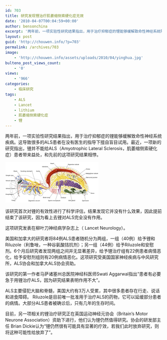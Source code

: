 ```yaml
---
id: 703
title: 研究发现锂治疗肌萎缩侧索硬化症无效
date: '2010-04-07T00:04:59+00:00'
author: bensonchina
excerpt: '两年前，一项实验性研究结果指出，用于治疗抑郁症的锂能够缓解致命性神经系统障碍。这导致很多的ALS患者在没有医生的指导下擅自盲目试用。最近，一项新的研究指出，锂并不能给ALS（Amyotrophic Lateral Sclerosis，肌萎缩侧索硬化症）患者带来益处，和先前的这项研究结果相悖。该研究首次对锂的有效性进行了科学评估，结果发现它并没有什么效果，因此提前结束了该研究，因为看上去锂对ALS完全没有作用。'
layout: post
guid: 'http://chouwen.info/?p=703'
permalink: /archives/703
image:
    - 'http://chouwen.info/assets/uploads/2010/04/yinghua.jpg'
bulteno_post_views_count:
    - '0'
views:
    - '966'
categories:
    - 临床研究
tags:
    - ALS
    - Lancet
    - lithium
    - 肌萎缩侧索硬化症
    - 锂
---
```


两年前，一项实验性研究结果指出，用于治疗抑郁症的锂能够缓解致命性神经系统疾病。这导致很多的ALS患者在没有医生的指导下擅自盲目试用。最近，一项新的研究指出，锂并不能给ALS（Amyotrophic Lateral Sclerosis，肌萎缩侧索硬化症）患者带来益处，和先前的这项研究结果相悖。

![](/assets/uploads/2010/04/1280px-Spider_internal_anatomy-en.svg_-300x131.png)

该研究首次对锂的有效性进行了科学评估，结果发现它并没有什么效果，因此提前结束了该研究，因为看上去锂对ALS完全没有作用。

这项研究发表在柳叶刀神经病学杂志上（ Lancet Neurology）。

美国和加拿大的研究者将84例ALS患者随机分为两组，一组（40例）给予锂和Riluzole（利鲁唑，一种谷氨酸拮抗剂）；另一组（44例）给予Riluzole和安慰剂。6个月后研究者发现两组之间并无显著差异，给予锂治疗组有22例患者病情恶化，给予安慰剂组则有20例病情恶化。这项研究受美国国家神经疾病与中风研究所，ALS协会和加拿大ALS协会资助。

该研究的第一作者马萨诸塞州总医院神经科医师Swati Aggarwal指出“患者有必要急于用锂治疗ALS，因为研究结果表明作用不大”。

ALS主要侵犯大脑和脊髓，美国大约有3万人受累，其中很多患者存在行走、说话和进食障碍。 Riluzole是目前唯一批准用于治疗ALS的药物，它可以延缓部分患者的病情。大部分ALS患者被确诊后，只有几年的生存时间。

目前，另一项相关的锂治疗研究正在英国运动神经元协会（Britain’s Motor Neurone Association）资助下进行，他们认为锂仍然值得研究。协会的研发部主任 Brian Dickie认为“锂仍然很有可能具有显著的疗效，若我们此时放弃研究，则将这种可能性给放弃了”。